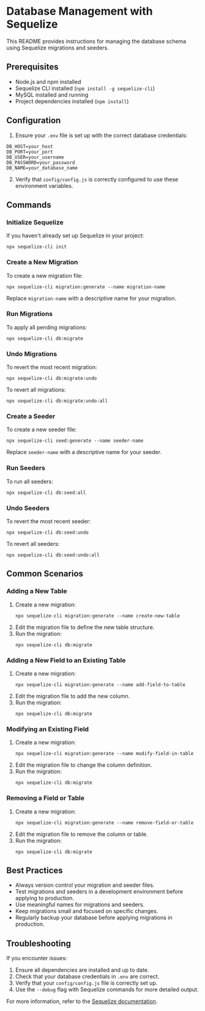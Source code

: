 # Database Management with Sequelize

This README provides instructions for managing the database schema using Sequelize migrations and seeders.

## Prerequisites

- Node.js and npm installed
- Sequelize CLI installed (`npm install -g sequelize-cli`)
- MySQL installed and running
- Project dependencies installed (`npm install`)

## Configuration

1. Ensure your `.env` file is set up with the correct database credentials:

```
DB_HOST=your_host
DB_PORT=your_port
DB_USER=your_username
DB_PASSWORD=your_password
DB_NAME=your_database_name
```

2. Verify that `config/config.js` is correctly configured to use these environment variables.

## Commands

### Initialize Sequelize

If you haven't already set up Sequelize in your project:

```
npx sequelize-cli init
```

### Create a New Migration

To create a new migration file:

```
npx sequelize-cli migration:generate --name migration-name
```

Replace `migration-name` with a descriptive name for your migration.

### Run Migrations

To apply all pending migrations:

```
npx sequelize-cli db:migrate
```

### Undo Migrations

To revert the most recent migration:

```
npx sequelize-cli db:migrate:undo
```

To revert all migrations:

```
npx sequelize-cli db:migrate:undo:all
```

### Create a Seeder

To create a new seeder file:

```
npx sequelize-cli seed:generate --name seeder-name
```

Replace `seeder-name` with a descriptive name for your seeder.

### Run Seeders

To run all seeders:

```
npx sequelize-cli db:seed:all
```

### Undo Seeders

To revert the most recent seeder:

```
npx sequelize-cli db:seed:undo
```

To revert all seeders:

```
npx sequelize-cli db:seed:undo:all
```

## Common Scenarios

### Adding a New Table

1. Create a new migration: 
   ```
   npx sequelize-cli migration:generate --name create-new-table
   ```
2. Edit the migration file to define the new table structure.
3. Run the migration: 
   ```
   npx sequelize-cli db:migrate
   ```

### Adding a New Field to an Existing Table

1. Create a new migration: 
   ```
   npx sequelize-cli migration:generate --name add-field-to-table
   ```
2. Edit the migration file to add the new column.
3. Run the migration: 
   ```
   npx sequelize-cli db:migrate
   ```

### Modifying an Existing Field

1. Create a new migration: 
   ```
   npx sequelize-cli migration:generate --name modify-field-in-table
   ```
2. Edit the migration file to change the column definition.
3. Run the migration: 
   ```
   npx sequelize-cli db:migrate
   ```

### Removing a Field or Table

1. Create a new migration: 
   ```
   npx sequelize-cli migration:generate --name remove-field-or-table
   ```
2. Edit the migration file to remove the column or table.
3. Run the migration: 
   ```
   npx sequelize-cli db:migrate
   ```

## Best Practices

- Always version control your migration and seeder files.
- Test migrations and seeders in a development environment before applying to production.
- Use meaningful names for migrations and seeders.
- Keep migrations small and focused on specific changes.
- Regularly backup your database before applying migrations in production.

## Troubleshooting

If you encounter issues:

1. Ensure all dependencies are installed and up to date.
2. Check that your database credentials in `.env` are correct.
3. Verify that your `config/config.js` file is correctly set up.
4. Use the `--debug` flag with Sequelize commands for more detailed output.

For more information, refer to the [Sequelize documentation](https://sequelize.org/master/manual/migrations.html).